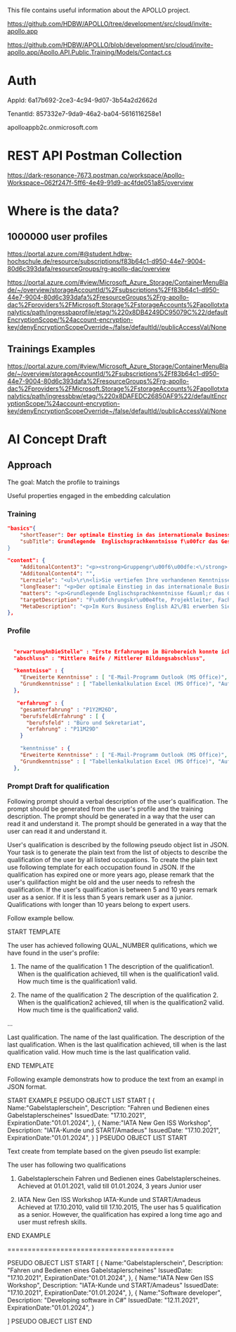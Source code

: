 ﻿This file contains useful information about the APOLLO project.


https://github.com/HDBW/APOLLO/tree/development/src/cloud/invite-apollo.app

https://github.com/HDBW/APOLLO/blob/development/src/cloud/invite-apollo.app/Apollo.API.Public.Training/Models/Contact.cs


# Auth


AppId: 6a17b692-2ce3-4c94-9d07-3b54a2d2662d

TenantId: 857332e7-9da9-46a2-ba04-5616116258e1

apolloappb2c.onmicrosoft.com


# REST API Postman Collection

https://dark-resonance-7673.postman.co/workspace/Apollo-Workspace~062f247f-5ff6-4e49-91d9-ac4fde051a85/overview


# Where is the data?

## 1000000 user profiles
https://portal.azure.com/#@student.hdbw-hochschule.de/resource/subscriptions/f83b64c1-d950-44e7-9004-80d6c393dafa/resourceGroups/rg-apollo-dac/overview

https://portal.azure.com/#view/Microsoft_Azure_Storage/ContainerMenuBlade/~/overview/storageAccountId/%2Fsubscriptions%2Ff83b64c1-d950-44e7-9004-80d6c393dafa%2FresourceGroups%2Frg-apollo-dac%2Fproviders%2FMicrosoft.Storage%2FstorageAccounts%2Fapollotxtanalytics/path/ingressbaprofile/etag/%220x8DB4249DC95079C%22/defaultEncryptionScope/%24account-encryption-key/denyEncryptionScopeOverride~/false/defaultId//publicAccessVal/None

## Trainings Examples

https://portal.azure.com/#view/Microsoft_Azure_Storage/ContainerMenuBlade/~/overview/storageAccountId/%2Fsubscriptions%2Ff83b64c1-d950-44e7-9004-80d6c393dafa%2FresourceGroups%2Frg-apollo-dac%2Fproviders%2FMicrosoft.Storage%2FstorageAccounts%2Fapollotxtanalytics/path/ingressbbw/etag/%220x8DAFEDC26850AF9%22/defaultEncryptionScope/%24account-encryption-key/denyEncryptionScopeOverride~/false/defaultId//publicAccessVal/None


# AI Concept Draft

## Approach
The goal: Match the profile to trainings

Useful properties engaged in the embedding calculation

### Training

~~~JSON
"basics"{
    "shortTeaser": Der optimale Einstieg in das internationale Business-English. Anhand von authentischen Gespr&auml;chssituationen und praxisnahen Kommunikationsbeispielen lernen Sie schnell, auf Englisch in Ihrem vertrauten beruflichen Umfeld zu kommunizieren.
    "subTitle": Grundlegende  Englischsprachkenntnisse f\u00fcr das Gesch\u00e4ftsleben",
}
~~~

~~~JSON
"content": {
    "AdditonalContent3": "<p><strong>Gruppengr\u00f6\u00dfe:<\/strong> <br \/> max. 6 Personen<\/p>",
    "AdditonalContent4": "",
    "Lernziele": "<ul>\r\n<li>Sie vertiefen Ihre vorhandenen Kenntnisse<\/li>\r\n<li>Sie erweitern den businessrelevanten Wortschatz<\/li>\r\n<li>Sie lernen den allt&auml;glichen Umgang f&uuml;r die Gesch&auml;ftswelt<\/li>\r\n<li>Sie erwerben einfache kommunikative Kompetenzen um im Gesch&auml;ftsleben zu Recht zu kommen.<\/li>\r\n<\/ul>",
    "longTeaser": "<p>Der optimale Einstieg in das internationale Business-English. Anhand von authentischen Gespr&auml;chssituationen und praxisnahen Kommunikationsbeispielen lernen Sie schnell, auf Englisch in Ihrem vertrauten beruflichen Umfeld zu kommunizieren. Der Kurs ist f&uuml;r diejenigen geeignet, die Business Basics beherrschen, aber ihre Englischkenntnisse in Gesch&auml;ftssituationen effektiver und professioneller anwenden wollen. Mit dem Abschluss dieser Kursstufe erreichen Sie das Niveau A2\/B1<\/p>",
    "matters": "<p>Grundlegende Englischsprachkenntnisse f&uuml;r das Gesch&auml;ftsleben<\/p>\r\n<ul>\r\n<li>Writing and answering emails<\/li>\r\n<li>Talking with customers &ndash; on the phone or face to face in your company<\/li>\r\n<li>Small Talk and Socializing<\/li>\r\n<li>Visitors,&nbsp; trade fairs<\/li>\r\n<li>Talking about your company and its products<\/li>\r\n<li>Customer Services &ndash; Complaints &ndash; Payments &ndash; Orders<\/li>\r\n<li>Meetings<\/li>\r\n<li>Making arrangements<\/li>\r\n<li>Business travel<\/li>\r\n<\/ul>\r\n<p>&nbsp;<\/p>",
    "targetDescription": "F\u00fchrungskr\u00e4fte, Projektleiter, Fachkr\u00e4fte, Assistenz, Nachwuchsf\u00fchrungskr\u00e4fte, Trainer",
    "MetaDescription": "<p>Im Kurs Business English A2\/B1 erwerben Sie die Englischkenntnisse, die Sie ben&ouml;tigen, um im Gesch&auml;ftsleben sicher und professionell zu kommunizieren.&nbsp;<\/p>",
},
~~~ 
### Profile

~~~JSON

  "erwartungAnDieStelle" : "Erste Erfahrungen im Bürobereich konnte ich während meines Zivildienstes als Hausmeister mit Verwaltungstätigkeiten sammeln. Zu meinen Aufgabenbereichen zählten: - Schließdienst - Erledigungen kleinerer Bankgeschäfte - Bearbeitung der Post - Reinigungsarbeiten Nach einer Orientierungsphase, besetzte ich die Position einer Verwaltungskraft bei der Schuldnerberatung des Diakonischen Werkes. Dort übernahm ich weitergehende Aufgaben wie: - Telefondienst - Betreuung des EDV-Datenbestandes - Kunden-Betreuung - den Postein-/Ausgang Teamfähigkeit und Flexibilität konnte ich bei dem Transportdienst für einen Second- Hand- Laden der Diakonie unter Beweis stellen",
  "abschluss" : "Mittlere Reife / Mittlerer Bildungsabschluss",

  "kenntnisse" : {
    "Erweiterte Kenntnisse" : [ "E-Mail-Programm Outlook (MS Office)", "Postbearbeitung", "Kunden-, Besucherempfang", "Inventur", "Auskünfte erteilen", "E-Mail-Kommunikation, -Korrespondenz", "Büromaterialverwaltung", "Büro- und Verwaltungsarbeiten", "Ablage, Registratur", "Textverarbeitung Word (MS Office)", "Handwerkliche Kenntnisse" ],
    "Grundkenntnisse" : [ "Tabellenkalkulation Excel (MS Office)", "Auftragsannahme, -bearbeitung", "Telefondienst", "Besucherberatung, -betreuung (Veranstaltungen)", "Terminplanung, -überwachung", "Daten-, Texterfassung", "Garten-, Grünflächenpflege", "Büromaschinen bedienen", "Kurierdienst" ]
  },

   "erfahrung" : {
    "gesamterfahrung" : "P1Y2M26D",
    "berufsfeldErfahrung" : [ {
      "berufsfeld" : "Büro und Sekretariat",
      "erfahrung" : "P11M29D"
    }

    "kenntnisse" : {
    "Erweiterte Kenntnisse" : [ "E-Mail-Programm Outlook (MS Office)", "Postbearbeitung", "Kunden-, Besucherempfang", "Inventur", "Auskünfte erteilen", "E-Mail-Kommunikation, -Korrespondenz", "Büromaterialverwaltung", "Büro- und Verwaltungsarbeiten", "Ablage, Registratur", "Textverarbeitung Word (MS Office)", "Handwerkliche Kenntnisse" ],
    "Grundkenntnisse" : [ "Tabellenkalkulation Excel (MS Office)", "Auftragsannahme, -bearbeitung", "Telefondienst", "Besucherberatung, -betreuung (Veranstaltungen)", "Terminplanung, -überwachung", "Daten-, Texterfassung", "Garten-, Grünflächenpflege", "Büromaschinen bedienen", "Kurierdienst" ]
  },
  ~~~

  ### Prompt Draft for qualification

  Following prompt should a verbal description of the user's qualification. The prompt should be generated from the user's profile and the training description. The prompt should be generated in a way that the user can read it and understand it.
  The prompt should be generated in a way that the user can read it and understand it.


User's qualification is described by the following pseudo object list in JSON. Your task is to 
generate the plain text from the list of objects to describe the qualification of the user by all listed occupations.
To create the plain text use following template for each occupation found in JSON. 
If the qualification has expired one or more years ago, please remark that the user's quilifaction might be old and the
user needs to refresh the qualification.
If the user's qualification is between 5 and 10 years remark user as a senior. If it is less than 5 years remark user as a junior. Qualifications with longer than 10 years belong to expert users.

Follow example bellow.

START TEMPLATE

The user has achieved following QUAL_NUMBER qulifications, which we have found in the user's profile:

1. The name of the qualification 1
The description of the qualification1.
When is the qualification achieved, till when is the qualification1 valid. How much time is the qualification1 valid.

2. The name of the qualification 2
The description of the qualification 2.
When is the qualification2 achieved, till when is the qualification2 valid. How much time is the qualification2 valid.

...

Last qualification. The name of the last qualification.
The description of the last qualification.
When is the last qualification achieved, till when is the last qualification valid. How much time is the last qualification valid.

END TEMPLATE

Following example demonstrats how to produce the text from an exampl in JSON format.

START EXAMPLE
PSEUDO OBJECT LIST START
[
{
	Name:"Gabelstaplerschein",
	Description: "Fahren und Bedienen eines Gabelstaplerscheines"
	IssuedDate: "17.10.2021",
	ExpirationDate:"01.01.2024",
},
{
	Name:"IATA New Gen ISS Workshop",
	Description: "IATA-Kunde und START/Amadeus"
	IssuedDate: "17.10.2021",
	ExpirationDate:"01.01.2024",
}
]
PSEUDO OBJECT LIST START

Text create from template based on the given pseudo list example:

The user has following two qualifications 

1. Gabelstaplerschein
Fahren und Bedienen eines Gabelstaplerscheines.
Achieved at 01.01.2021, valid till 01.01.2024, 3 years Junior user

2. IATA New Gen ISS Workshop
IATA-Kunde und START/Amadeus
Achieved at 17.10.2010, valid till 17.10.2015, The user has 5 qualification as a senior. However, the qualification has expired a long time ago and user must refresh skills.

END EXAMPLE

=========================================

PSEUDO OBJECT LIST START
[
{
	Name:"Gabelstaplerschein",
	Description: "Fahren und Bedienen eines Gabelstaplerscheines"
	IssuedDate: "17.10.2021",
	ExpirationDate:"01.01.2024",
},
{
	Name:"IATA New Gen ISS Workshop",
	Description: "IATA-Kunde und START/Amadeus"
	IssuedDate: "17.10.2021",
	ExpirationDate:"01.01.2024",
},
{
	Name:"Software developer",
	Description: "Developing software in C#"
	IssuedDate: "12.11.2021",
	ExpirationDate:"01.01.2024",
}

]
PSEUDO OBJECT LIST END


